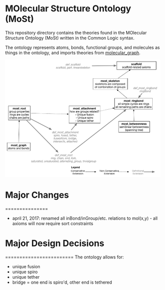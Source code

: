 # MOlecular Structure Ontology (MoSt)

This repository directory contains the theories found in the MOlecular Structure Ontology (MoSt) written in the Common Logic syntax.

The ontology represents atoms, bonds, functional groups, and molecules as things in the ontology, and imports theories from [molecular_graph](https://github.com/gruninger/colore/blob/master/ontologies/molecular_graph/).

![most hierarchy](most_semantic_conditions.jpg)

# Major Changes
===============
- april 21, 2017: renamed all inBond/inGroup/etc. relations to mol(x,y) - all axioms will now require sort constraints

# Major Design Decisions
========================
The ontology allows for:
- unique fusion
- unique spiro
- unique tether
- bridge = one end is spiro'd, other end is tethered
